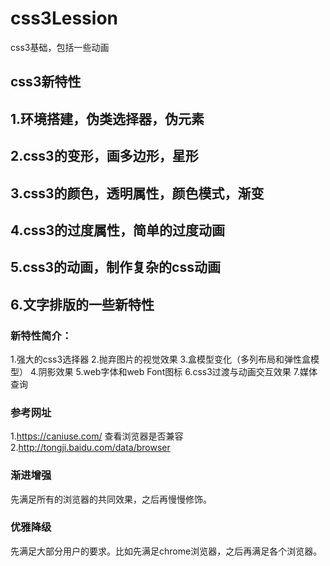 # css3Lession
css3基础，包括一些动画

## css3新特性


## 1.环境搭建，伪类选择器，伪元素

## 2.css3的变形，画多边形，星形

## 3.css3的颜色，透明属性，颜色模式，渐变

## 4.css3的过度属性，简单的过度动画

## 5.css3的动画，制作复杂的css动画

## 6.文字排版的一些新特性

### 新特性简介：
1.强大的css3选择器
2.抛弃图片的视觉效果
3.盒模型变化（多列布局和弹性盒模型）
4.阴影效果
5.web字体和web Font图标
6.css3过渡与动画交互效果
7.媒体查询

### 参考网址
1.https://caniuse.com/   查看浏览器是否兼容
2.http://tongji.baidu.com/data/browser


### 渐进增强 
  先满足所有的浏览器的共同效果，之后再慢慢修饰。

### 优雅降级
  先满足大部分用户的要求。比如先满足chrome浏览器，之后再满足各个浏览器。

